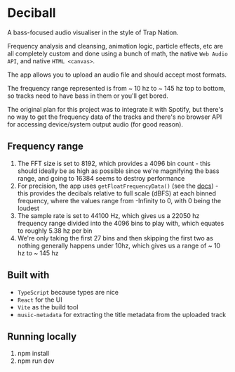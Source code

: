 # Deciball

A bass-focused audio visualiser in the style of Trap Nation.

Frequency analysis and cleansing, animation logic, particle effects, etc are all completely custom and done using a bunch of math, the native `Web Audio API`, and native `HTML <canvas>`.

The app allows you to upload an audio file and should accept most formats.

The frequency range represented is from ~ 10 hz to ~ 145 hz top to bottom, so tracks need to have bass in them or you'll get bored.

The original plan for this project was to integrate it with Spotify, but there's no way to get the frequency data of the tracks and there's no browser API for accessing device/system output audio (for good reason).

## Frequency range

1. The FFT size is set to 8192, which provides a 4096 bin count - this should ideally be as high as possible since we're magnifying the bass range, and going to 16384 seems to destroy performance
2. For precision, the app uses `getFloatFrequencyData()` (see the [docs](https://developer.mozilla.org/en-US/docs/Web/API/AnalyserNode/getFloatFrequencyData)) - this provides the decibals relative to full scale (dBFS) at each binned frequency, where the values range from -Infinity to 0, with 0 being the loudest
3. The sample rate is set to 44100 Hz, which gives us a 22050 hz frequency range divided into the 4096 bins to play with, which equates to roughly 5.38 hz per bin
4. We're only taking the first 27 bins and then skipping the first two as nothing generally happens under 10hz, which gives us a range of ~ 10 hz to ~ 145 hz

## Built with

- `TypeScript` because types are nice
- `React` for the UI
- `Vite` as the build tool
- `music-metadata` for extracting the title metadata from the uploaded track

## Running locally

1. npm install
2. npm run dev
